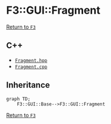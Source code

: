 # F3::GUI::Fragment

[Return to `F3`](/docs/F3.md)

## C++

- [`Fragment.hpp`](/c++/include/Fragment.hpp)
- [`Fragment.cpp`](/c++/source/Fragment.cpp)

## Inheritance

```mermaid
graph TD;
    F3::GUI::Base-->F3::GUI::Fragment
```

[Return to `F3`](/docs/F3.md)